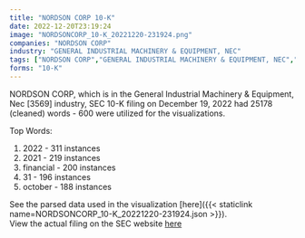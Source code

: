 ```yaml
---
title: "NORDSON CORP 10-K"
date: 2022-12-20T23:19:24
image: "NORDSONCORP_10-K_20221220-231924.png"
companies: "NORDSON CORP"
industry: "GENERAL INDUSTRIAL MACHINERY & EQUIPMENT, NEC"
tags: ["NORDSON CORP","GENERAL INDUSTRIAL MACHINERY & EQUIPMENT, NEC","12-19-2022","10-K"]
forms: "10-K"
---
```

NORDSON CORP, which is in the General Industrial Machinery & Equipment, Nec [3569] industry, SEC 10-K filing on December 19, 2022 had 25178 (cleaned) words - 600 were utilized for the visualizations.

Top Words:
1. 2022 - 311 instances
2. 2021 - 219 instances
3. financial - 200 instances
4. 31 - 196 instances
5. october - 188 instances


See the parsed data used in the visualization [here]({{< staticlink name=NORDSONCORP_10-K_20221220-231924.json >}}).  
View the actual filing on the SEC website [here](https://www.sec.gov/Archives/edgar/data/72331/0000072331-22-000185.txt)